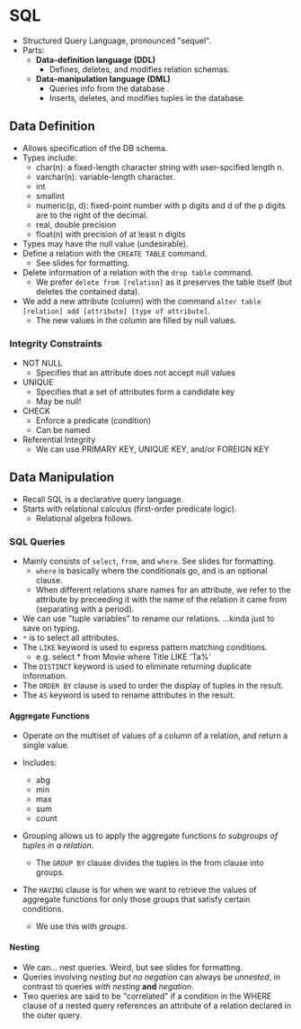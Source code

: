 # SQL
- Structured Query Language, pronounced "sequel".
- Parts:
	- **Data-definition language (DDL)**
		- Defines, deletes, and modifies relation schemas.
	- **Data-manipulation language (DML)**
		- Queries info from the database .
		- Inserts, deletes, and modifies tuples in the database.

## Data Definition
- Allows specification of the DB schema.
- Types include:
	- char(n): a fixed-length character string with user-spcified length n.
	- varchar(n): variable-length character.
	- int
	- smallint
	- numeric(p, d): fixed-point number with p digits and d of the p digits are to the right of the decimal.
	- real, double precision
	- float(n) with precision of at least n digits
- Types may have the null value (undesirable).
- Define a relation with the `CREATE TABLE` command.
	- See slides for formatting.
- Delete information of a relation with the `drop table` command.
	- We prefer `delete from [relation]` as it preserves the table itself (but deletes the contained data).
- We add a new attribute (column) with the command `alter table [relation] add [attribute] [type of attribute]`.
	- The new values in the column are filled by null values.

### Integrity Constraints
- NOT NULL
	- Specifies that an attribute does not accept null values
- UNIQUE
	- Specifies that a set of attributes form a candidate key
	- May be null!
- CHECK
	- Enforce a predicate (condition)
	- Can be named
- Referential Integrity
	- We can use PRIMARY KEY, UNIQUE KEY, and/or FOREIGN KEY

## Data Manipulation
- Recall SQL is a declarative query language.
- Starts with relational calculus (first-order predicate logic).
	- Relational algebra follows.

### SQL Queries
- Mainly consists of `select`, `from`, and `where`. See slides for formatting.
	- `where` is basically where the conditionals go, and is an optional clause.
	- When different relations share names for an attribute, we refer to the attribute by preceeding it with the name of the relation it came from (separating with a period).
- We can use "tuple variables" to rename our relations. ...kinda just to save on typing.
- `*` is to select all attributes.
- The `LIKE` keyword is used to express pattern matching conditions.
	- e.g. select * from Movie where Title LIKE 'Ta%'
- The `DISTINCT` keyword is used to eliminate returning duplicate information.
- The `ORDER BY` clause is used to order the display of tuples in the result.
- The `AS` keyword is used to rename attributes in the result.

#### Aggregate Functions
- Operate on the multiset of values of a column of a relation, and return a single value.
- Includes:
	- abg
	- min
	- max
	- sum
	- count

- Grouping allows us to apply the aggregate functions *to subgroups of tuples in a relation*.
	- The `GROUP BY` clause divides the tuples in the from clause into groups. 
- The `HAVING` clause is for when we want to retrieve the values of aggregate functions for only those groups that satisfy certain conditions.
	- We use this with *groups*.

#### Nesting
- We can... nest queries. Weird, but see slides for formatting.
- Queries involving *nesting but no negation* can always be *unnested*, in contrast to queries *with nesting* **and** *negation*.
- Two queries are said to be "correlated" if a condition in the WHERE clause of a nested query references an attribute of a relation declared in the outer query.
